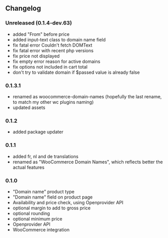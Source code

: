 ## Changelog

### Unreleased (0.1.4-dev.63)
- added "From" before price
- added input-text class to domain name field
- fix fatal error Couldn't fetch DOMText
- fix fatal error with recent php versions
- fix price not displayed
- fix empty error reason for active domains
- fix options not included in cart total
- don't try to validate domain if $passed value is already false

### 0.1.3.1
- renamed as woocommerce-domain-names (hopefully the last rename, to match my other wc plugins naming)
- updated assets

### 0.1.2
- added package updater

### 0.1.1
- added fr, nl and de translations
- renamed as "WooCommerce Domain Names", which reflects better the actual features

### 0.1.0

- "Domain name" product type
- "Domain name" field on product page
- Availability and price check, using Openprovider API
- optional margin to add to gross price
- optional rounding
- optional minimum price
- Openprovider API
- WooCommerce integration
